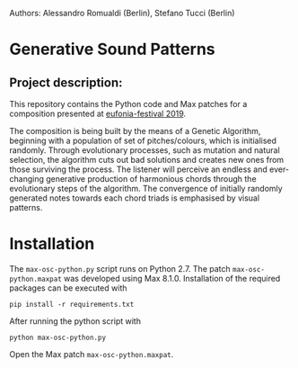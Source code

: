 Authors: Alessandro Romualdi (Berlin), Stefano Tucci (Berlin)

# Generative Sound Patterns

## Project description:

This repository contains the Python code and Max patches for a composition presented at [eufonia-festival 2019](https://eufonia.io/).

The composition is being built by the means of a Genetic Algorithm, beginning with a population of set of pitches/colours, which is initialised randomly. Through evolutionary processes, such as mutation and natural selection, the algorithm cuts out bad solutions and creates new ones from those surviving the process. The listener will perceive an endless and ever-changing generative production of harmonious chords through the evolutionary steps of the algorithm. The convergence of initially randomly generated notes towards each chord triads is emphasised by visual patterns. 


# Installation 

The `max-osc-python.py` script runs on Python 2.7. The patch `max-osc-python.maxpat` was developed using Max 8.1.0.
Installation of the required packages can be executed with 

  ```
  pip install -r requirements.txt
  ```

After running the python script with

  ```
  python max-osc-python.py
  ```

Open the Max patch `max-osc-python.maxpat`.
